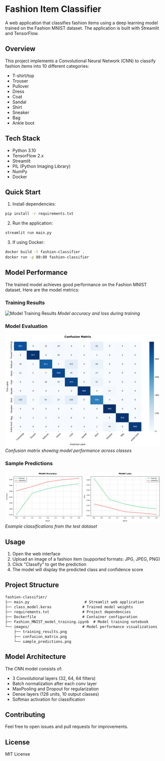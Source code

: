 # Fashion Item Classifier

A web application that classifies fashion items using a deep learning model trained on the Fashion MNIST dataset. The application is built with Streamlit and TensorFlow.

## Overview

This project implements a Convolutional Neural Network (CNN) to classify fashion items into 10 different categories:

- T-shirt/top
- Trouser
- Pullover
- Dress
- Coat
- Sandal
- Shirt
- Sneaker
- Bag
- Ankle boot

## Tech Stack

- Python 3.10
- TensorFlow 2.x
- Streamlit
- PIL (Python Imaging Library)
- NumPy
- Docker

## Quick Start

1. Install dependencies:
```sh
pip install -r requirements.txt
```

2. Run the application:
```sh
streamlit run main.py
```

3. If using Docker: 
```sh
docker build -t fashion-classifier .
docker run -p 80:80 fashion-classifier
```

## Model Performance

The trained model achieves good performance on the Fashion MNIST dataset. Here are the model metrics:

### Training Results
![Model Training Results](images/training_results.png)
*Model accuracy and loss during training*

### Model Evaluation
![Model Confusion Matrix](images/Modelconfusion.png)
*Confusion matrix showing model performance across classes*

### Sample Predictions
![Sample Predictions](images/modelloss.png)
*Example classifications from the test dataset*

## Usage

1. Open the web interface
2. Upload an image of a fashion item (supported formats: JPG, JPEG, PNG)
3. Click "Classify" to get the prediction
4. The model will display the predicted class and confidence score

## Project Structure

```
fashion-classifier/
├── main.py                         # Streamlit web application
├── class_model.keras              # Trained model weights
├── requirements.txt               # Project dependencies
├── Dockerfile                     # Container configuration
├── Fashion_MNIST_model_training.ipynb  # Model training notebook
└── images/                        # Model performance visualizations
    ├── training_results.png
    ├── confusion_matrix.png
    └── sample_predictions.png
```

## Model Architecture

The CNN model consists of:
- 3 Convolutional layers (32, 64, 64 filters)
- Batch normalization after each conv layer
- MaxPooling and Dropout for regularization
- Dense layers (128 units, 10 output classes)
- Softmax activation for classification

## Contributing

Feel free to open issues and pull requests for improvements.

## License

MIT License

